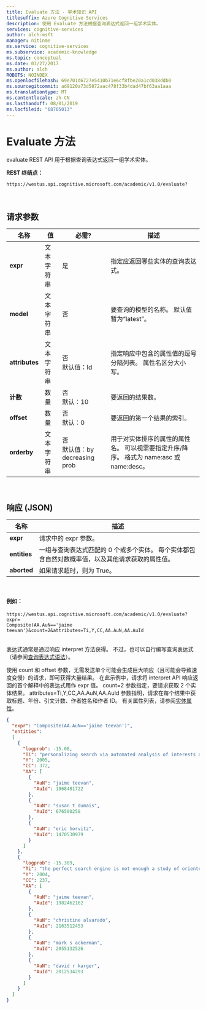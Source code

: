 ```yaml
---
title: Evaluate 方法 - 学术知识 API
titlesuffix: Azure Cognitive Services
description: 使用 Evaluate 方法根据查询表达式返回一组学术实体。
services: cognitive-services
author: alch-msft
manager: nitinme
ms.service: cognitive-services
ms.subservice: academic-knowledge
ms.topic: conceptual
ms.date: 03/27/2017
ms.author: alch
ROBOTS: NOINDEX
ms.openlocfilehash: 69e701d6727e5410b71e6cf8fbe20a1cd038ddb0
ms.sourcegitcommit: ad9120a73d5072aac478f33b4dad47bf63aa1aaa
ms.translationtype: MT
ms.contentlocale: zh-CN
ms.lasthandoff: 08/01/2019
ms.locfileid: "68705013"
---
```

# <a name="evaluate-method"></a>Evaluate 方法

evaluate REST API 用于根据查询表达式返回一组学术实体。
<br>

**REST 终结点：**  
```
https://westus.api.cognitive.microsoft.com/academic/v1.0/evaluate? 
```   
<br>

## <a name="request-parameters"></a>请求参数  

名称     | 值 | 必需?  | 描述
-----------|-----------|---------|--------
**expr**       | 文本字符串 | 是 | 指定应返回哪些实体的查询表达式。
**model**      | 文本字符串 | 否  | 要查询的模型的名称。  默认值暂为“latest”。        
**attributes** | 文本字符串 | 否<br>默认值：Id | 指定响应中包含的属性值的逗号分隔列表。 属性名区分大小写。
**计数**        | 数量 | 否<br>默认：10 | 要返回的结果数。
**offset**     | 数量 |   否<br>默认：0    | 要返回的第一个结果的索引。
**orderby** |   文本字符串 | 否<br>默认值：by decreasing prob | 用于对实体排序的属性的属性名。 可以视需要指定升序/降序。 格式为 name:asc 或 name:desc。
  
 <br>

## <a name="response-json"></a>响应 (JSON)

名称 | 描述
-------|-----   
**expr** |  请求中的 expr 参数。
**entities** |  一组与查询表达式匹配的 0 个或多个实体。 每个实体都包含自然对数概率值，以及其他请求获取的属性值。
**aborted** | 如果请求超时，则为 True。

<br>

#### <a name="example"></a>例如：
```
https://westus.api.cognitive.microsoft.com/academic/v1.0/evaluate?expr=
Composite(AA.AuN=='jaime teevan')&count=2&attributes=Ti,Y,CC,AA.AuN,AA.AuId
```
<br>表达式通常是通过响应 interpret 方法获得。  不过，也可以自行编写查询表达式（请参阅[查询表达式语法](QueryExpressionSyntax.md)）。  
  
使用 count 和 offset 参数，无需发送单个可能会生成巨大响应（且可能会导致速度变慢）的请求，即可获得大量结果。  在此示例中，请求将 interpret API 响应返回的首个解释中的表达式用作 expr 值。 count=2 参数指定，要请求获取 2 个实体结果。 attributes=Ti,Y,CC,AA.AuN,AA.AuId 参数指明，请求在每个结果中获取标题、年份、引文计数、作者姓名和作者 ID。  有关属性列表，请参阅[实体属性](EntityAttributes.md)。
  
```JSON
{
  "expr": "Composite(AA.AuN=='jaime teevan')",
  "entities": 
  [
    {
      "logprob": -15.08,
      "Ti": "personalizing search via automated analysis of interests and activities",
      "Y": 2005,
      "CC": 372,
      "AA": [
        {
          "AuN": "jaime teevan",
          "AuId": 1968481722
        },
        {
          "AuN": "susan t dumais",
          "AuId": 676500258
        },
        {
          "AuN": "eric horvitz",
          "AuId": 1470530979
        }
      ]
    },
    {
      "logprob": -15.389,
      "Ti": "the perfect search engine is not enough a study of orienteering behavior in directed search",
      "Y": 2004,
      "CC": 237,
      "AA": [
        {
          "AuN": "jaime teevan",
          "AuId": 1982462162
        },
        {
          "AuN": "christine alvarado",
          "AuId": 2163512453
        },
        {
          "AuN": "mark s ackerman",
          "AuId": 2055132526
        },
        {
          "AuN": "david r karger",
          "AuId": 2012534293
        }
      ]
    }
  ]
}
 ```
 
